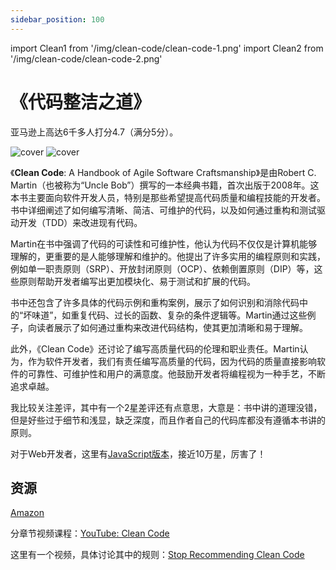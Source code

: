 ```yaml
---
sidebar_position: 100
---
```


import Clean1 from '/img/clean-code/clean-code-1.png'
import Clean2 from '/img/clean-code/clean-code-2.png'

# 《代码整洁之道》

亚马逊上高达6千多人打分4.7（满分5分）。

<img src={Clean1} alt="cover" style={{width:300}} />
<img src={Clean2} alt="cover" style={{width:400}} />


《**Clean Code**: A Handbook of Agile Software Craftsmanship》是由Robert C. Martin（也被称为“Uncle Bob”）撰写的一本经典书籍，首次出版于2008年。这本书主要面向软件开发人员，特别是那些希望提高代码质量和编程技能的开发者。书中详细阐述了如何编写清晰、简洁、可维护的代码，以及如何通过重构和测试驱动开发（TDD）来改进现有代码。

Martin在书中强调了代码的可读性和可维护性，他认为代码不仅仅是计算机能够理解的，更重要的是人能够理解和维护的。他提出了许多实用的编程原则和实践，例如单一职责原则（SRP）、开放封闭原则（OCP）、依赖倒置原则（DIP）等，这些原则帮助开发者编写出更加模块化、易于测试和扩展的代码。

书中还包含了许多具体的代码示例和重构案例，展示了如何识别和消除代码中的“坏味道”，如重复代码、过长的函数、复杂的条件逻辑等。Martin通过这些例子，向读者展示了如何通过重构来改进代码结构，使其更加清晰和易于理解。

此外，《Clean Code》还讨论了编写高质量代码的伦理和职业责任。Martin认为，作为软件开发者，我们有责任编写高质量的代码，因为代码的质量直接影响软件的可靠性、可维护性和用户的满意度。他鼓励开发者将编程视为一种手艺，不断追求卓越。

我比较关注差评，其中有一个2星差评还有点意思，大意是：书中讲的道理没错，但是好些过于细节和浅显，缺乏深度，而且作者自己的代码库都没有遵循本书讲的原则。

对于Web开发者，这里有[JavaScript版本](https://github.com/ryanmcdermott/clean-code-javascript)，接近10万星，厉害了！


## 资源

[Amazon](https://www.amazon.com/Clean-Code-Handbook-Software-Craftsmanship/dp/0132350882)

分章节视频课程：[YouTube: Clean Code](https://www.youtube.com/playlist?list=PL-uROEx3vAxg-yricXrDaOK9xzHGGQk1u)

这里有一个视频，具体讨论其中的规则：[Stop Recommending Clean Code](https://www.youtube.com/watch?v=IqHaGd9J42s)





